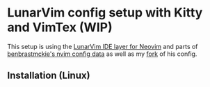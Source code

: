# LunarVim config setup with Kitty and VimTex (WIP)

This setup is using the [LunarVim IDE layer for Neovim](https://www.lunarvim.org/) and parts of [benbrastmckie's nvim config data](https://github.com/benbrastmckie/.config) as well as my [fork](https://github.com/Pariatorn/.config) of his config.

## Installation (Linux)

